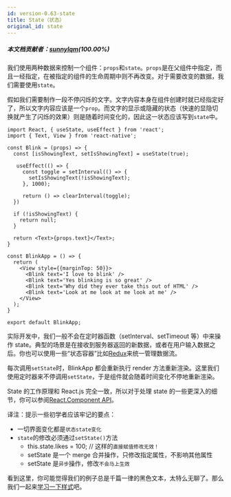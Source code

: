 ```yaml
---
id: version-0.63-state
title: State（状态）
original_id: state
---
```


##### 本文档贡献者：[sunnylqm](https://github.com/search?q=sunnylqm%40qq.com+in%3Aemail&type=Users)(100.00%)

我们使用两种数据来控制一个组件：`props`和`state`。`props`是在父组件中指定，而且一经指定，在被指定的组件的生命周期中则不再改变。对于需要改变的数据，我们需要使用`state`。

假如我们需要制作一段不停闪烁的文字。文字内容本身在组件创建时就已经指定好了，所以文字内容应该是一个`prop`。而文字的显示或隐藏的状态（快速的显隐切换就产生了闪烁的效果）则是随着时间变化的，因此这一状态应该写到`state`中。

```SnackPlayer name=State
import React, { useState, useEffect } from 'react';
import { Text, View } from 'react-native';

const Blink = (props) => {
  const [isShowingText, setIsShowingText] = useState(true);

   useEffect(() => {
     const toggle = setInterval(() => {
       setIsShowingText(!isShowingText);
     }, 1000);

     return () => clearInterval(toggle);
  })

  if (!isShowingText) {
    return null;
  }

  return <Text>{props.text}</Text>;
}

const BlinkApp = () => {
  return (
    <View style={{marginTop: 50}}>
      <Blink text='I love to blink' />
      <Blink text='Yes blinking is so great' />
      <Blink text='Why did they ever take this out of HTML' />
      <Blink text='Look at me look at me look at me' />
    </View>
  );
}

export default BlinkApp;
```

实际开发中，我们一般不会在定时器函数（setInterval、setTimeout 等）中来操作 state。典型的场景是在接收到服务器返回的新数据，或者在用户输入数据之后。你也可以使用一些“状态容器”比如[Redux](http://redux.js.org/index.html)来统一管理数据流。

每次调用`setState`时，BlinkApp 都会重新执行 render 方法重新渲染。这里我们使用定时器来不停调用`setState`，于是组件就会随着时间变化不停地重新渲染。

State 的工作原理和 React.js 完全一致，所以对于处理 state 的一些更深入的细节，你可以参阅[React.Component API](https://zh-hans.reactjs.org/docs/react-component.html#setstate)。

译注：提示一些初学者应该牢记的要点：

- 一切界面变化都是`状态state变化`
- `state`的修改必须通过`setState()`方法
  - this.state.likes = 100; // 这样的`直接赋值修改无效！`
  - setState 是一个 merge 合并操作，只修改指定属性，不影响其他属性
  - setState 是`异步`操作，修改`不会马上生效`

看到这里，你可能觉得我们的例子总是千篇一律的黑色文本，太特么无聊了。那么我们一起来[学习一下样式](style.md)吧。
